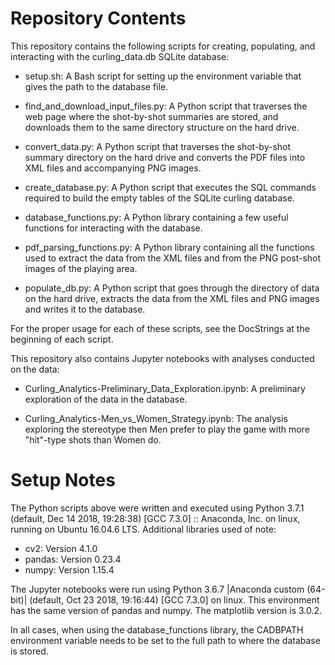 # Repository Contents
This repository contains the following scripts for creating, populating, and
interacting with the curling_data.db SQLite database:

* setup.sh:  A Bash script for setting up the environment variable that gives the
           path to the database file.

* find_and_download_input_files.py: A Python script that traverses the web page
                                  where the shot-by-shot summaries are stored,
                                  and downloads them to the same directory 
                                  structure on the hard drive.

* convert_data.py:  A Python script that traverses the shot-by-shot summary
                  directory on the hard drive and converts the PDF files into
                  XML files and accompanying PNG images.

* create_database.py:  A Python script that executes the SQL commands required to
                     build the empty tables of the SQLite curling database.

* database_functions.py: A Python library containing a few useful functions for
                       interacting with the database. 

* pdf_parsing_functions.py: A Python library containing all the functions used to
                          extract the data from the XML files and from the PNG 
                          post-shot images of the playing area.

* populate_db.py:  A Python script that goes through the directory of data on the 
                 hard drive, extracts the data from the XML files and PNG images
                 and writes it to the database.

For the proper usage for each of these scripts, see the DocStrings at the
beginning of each script.

This repository also contains Jupyter notebooks with analyses conducted on the
data:

* Curling_Analytics-Preliminary_Data_Exploration.ipynb:  A preliminary
                             exploration of the data in the database.

* Curling_Analytics-Men_vs_Women_Strategy.ipynb: The analysis exploring the
                    stereotype then Men prefer to play the game with more 
                    "hit"-type shots than Women do.


# Setup Notes
The Python scripts above were written and executed using Python 3.7.1 (default,
Dec 14 2018, 19:28:38) [GCC 7.3.0] :: Anaconda, Inc. on linux, running on
Ubuntu 16.04.6 LTS.  Additional libraries used of note:

* cv2: Version 4.1.0
* pandas: Version 0.23.4
* numpy: Version 1.15.4

The Jupyter notebooks were run using Python 3.6.7 |Anaconda custom (64-bit)|
(default, Oct 23 2018, 19:16:44)  [GCC 7.3.0] on linux.  This environment has
the same version of pandas and numpy.  The matplotlib version is 3.0.2.


In all cases, when using the database_functions library, the CADBPATH
environment variable needs to be set to the full path to where the database is
stored.
